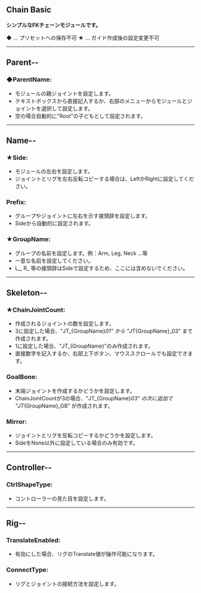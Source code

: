 ## Chain Basic

**シンプルなFKチェーンモジュールです。**

◆ ... プリセットへの保存不可
★ ... ガイド作成後の設定変更不可

---

## Parent--

### ◆ParentName:
- モジュールの親ジョイントを設定します。
- テキストボックスから直接記入するか、右部のメニューからモジュールとジョイントを選択して設定します。
- 空の場合自動的に"Root"の子どもとして設定されます。

---

## Name--

### ★Side:
- モジュールの左右を設定します。
- ジョイントとリグを左右反転コピーする場合は、LeftかRightに設定してください。

### Prefix:
- グループやジョイントに左右を示す接頭辞を設定します。
- Sideから自動的に設定されます。

### ★GroupName:
- グループの名前を設定します。例：Arm, Leg, Neck ...等
- 一意な名前を設定してください。
- L_, R_ 等の接頭辞はSideで設定するため、ここには含めないでください。

---

## Skeleton--

### ★ChainJointCount:
- 作成されるジョイントの数を設定します。
- 3に設定した場合、"JT_{GroupName}_01" から "JT_{GroupName}_03" まで作成されます。
- 1に設定した場合、"JT_{GroupName}"のみ作成されます。
- 直接数字を記入するか、右部上下ボタン、マウススクロールでも設定できます。

### GoalBone:
- 末端ジョイントを作成するかどうかを設定します。
- ChainJointCountが3の場合、"JT_{GroupName}_03" の次に追加で "JT_{GroupName}_GB" が作成されます。

### Mirror:
- ジョイントとリグを反転コピーするかどうかを設定します。
- SideをNone以外に設定している場合のみ有効です。

---

## Controller--

### CtrlShapeType:
- コントローラーの見た目を設定します。

---

## Rig--

### TranslateEnabled:
- 有効にした場合、リグのTranslate値が操作可能になります。

### ConnectType:
- リグとジョイントの接続方法を設定します。